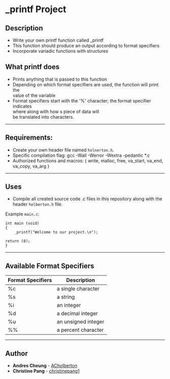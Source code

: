# _printf Project

## Description

* Write your own printf function called _printf
* This function should produce an output according to format specifiers
* Incorporate variadic functions with structures

## What printf does

* Prints anything that is passed to this function
* Depending on which format specifiers are used, the function will print the \
value of the variable
* Format specifiers start with the '%' character; the format specifier indicates \
where along with how s piece of data will \
be translated into characters.

---

## Requirements:

* Create your own header file named
``` holnerton.h ```.
* Specific compilation flag: gcc -Wall -Werror -Wextra -pedantic *.c
* Authorized functions and macros: { write, malloc, free, va_start, va_end, va_copy, va_arg }

---
## Uses

* Compile all created source code .c files in this repository along with the
header
```holberton.h```
file.

Example ```main.c```:
```
int main (void)
{
	_printf("Welcome to our project.\n");

return (0);
}
```

---
## Available Format Specifiers


| Format Specifiers | Description |
--- | --- |
%c | a single character
%s | a string
%i | an integer
%d | a decimal integer
%u | an unsigned integer
%% | a percent character

---

## Author

* **Andres Cheung** - [ACholberton](https://github.com/ACholberton)
* **Christine Pang** - [christinepang1](https://github.com/christinepang1)